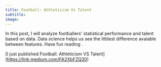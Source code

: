 ```yaml
---
title: Football: Athleticism Vs Talent 
subtitle: 
image:
--- 
```

In this post, I will analyze footballers' statistical performance and talent based on data. Data science helps us see the littliest difference avaiable between features. Have fun reading .




[I just published Football: Athleticism VS Talent] (https://link.medium.com/FA2XbFZQ30)
